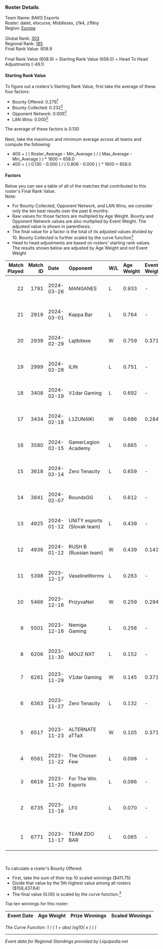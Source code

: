 ### Roster Details<br />
Team Name: BAKS Esports<br />
Roster: datet, elocurse, Middlesex, z1k4, z1Nny<br />
Region: [Europe]( ../standings_europe.md)<br />
<br />
Global Rank: [303](../standings_global.md)<br />
Regional Rank: [185]( ../standings_europe.md)<br />
Final Rank Value:  608.9<br />
<br />
Final Rank Value (608.9) = Starting Rank Value (658.0) + Head To Head Adjustments (-49.1)<br />

#### Starting Rank Value<br />
To figure out a rosters's Starting Rank Value, first take the average of these four factors:<br />
- Bounty Offered: 0.279[<sup>1</sup>](#table2)
- Bounty Collected: 0.232[<sup>2</sup>](#table1)
- Opponent Network: 0.009[<sup>2</sup>](#table1)
- LAN Wins: 0.000[<sup>2</sup>](#table1)

The average of these factors is 0.130<br />
<br />
Next, take the maximum and minimum average across all teams and compute the following:<br />
- 400 + ( ( Roster_Average - Min_Average ) / ( Max_Average - Min_Average ) ) * 1600 = 658.0
- 400 + ( ( 0.130 - 0.000 ) / ( 0.806 - 0.000 ) ) * 1600 = 658.0


#### Factors<br />
Below you can see a table of all of the matches that contributed to this roster's Final Rank Value.<br />
Note:<br />

- For Bounty Collected, Opponent Network, and LAN Wins, we consider only the ten best results over the past 6 months.
- Raw values for those factors are multiplied by Age Weight. Bounty and Opponent Network values are also multiplied by Event Weight. The adjusted value is shown in parenthesis.
- The final value for a factor is the total of its adjusted values divided by 10. Bounty Collected is further scaled by the curve function[<sup>3</sup>](#curveFunction)
- Head to head adjustments are based on rosters' starting rank values. The results shown below are adjusted by Age Weight and not Event Weight
<span id="table1"></span><br />


| Match Played | Match ID | Date       | Opponent                    | W/L | Age Weight | Event Weight | Bounty Collected | Opponent Network | LAN Wins      | H2H Adj. | Roster                                        |
| -: | -: | :- | :- | :- | :- | :- | :- | :- | :- | -: | :- |
|           22 |     1791 | 2024-03-26 | MANGANES                    | L   | 0.933      | -            | -                | -                | -             |   -19.41 | datet, elocurse, Middlesex, z1k4, z1Nny       |
|           21 |     2919 | 2024-03-01 | Kappa Bar                   | L   | 0.764      | -            | -                | -                | -             |   -11.13 | datet, elocurse, Middlesex, reyoz, twizell    |
|           20 |     2939 | 2024-02-29 | Lajtbitexe                  | W   | 0.759      | 0.371        | 0.000 (0.000)    | 0.033 (0.009)    | false (0.000) |     8.32 | datet, elocurse, Middlesex, reyoz, twizell    |
|           19 |     2999 | 2024-02-28 | ILIN                        | L   | 0.751      | -            | -                | -                | -             |   -12.99 | datet, elocurse, Middlesex, reyoz, twizell    |
|           18 |     3408 | 2024-02-19 | V1dar Gaming                | L   | 0.692      | -            | -                | -                | -             |   -11.52 | datet, elocurse, Middlesex, reyoz, twizell    |
|           17 |     3434 | 2024-02-18 | L1ZUN4IKI                   | W   | 0.686      | 0.284        | 0.001 (0.000)    | 0.024 (0.005)    | false (0.000) |    11.21 | datet, elocurse, Middlesex, reyoz, twizell    |
|           16 |     3580 | 2024-02-15 | GamerLegion Academy         | L   | 0.665      | -            | -                | -                | -             |    -6.20 | datet, elocurse, Middlesex, reyoz, twizell    |
|           15 |     3618 | 2024-02-14 | Zero Tenacity               | L   | 0.659      | -            | -                | -                | -             |    -3.51 | datet, elocurse, Middlesex, reyoz, twizell    |
|           14 |     3841 | 2024-02-07 | RoundsGG                    | L   | 0.612      | -            | -                | -                | -             |    -8.48 | datet, elocurse, Middlesex, reyoz, twizell    |
|           13 |     4925 | 2024-01-12 | UNiTY esports (Slovak team) | L   | 0.439      | -            | -                | -                | -             |    -2.11 | datet, elocurse, Middlesex, reyoz, twizell    |
|           12 |     4936 | 2024-01-12 | RUSH B (Russian team)       | W   | 0.439      | 0.143        | 0.006 (0.000)    | 0.471 (0.030)    | false (0.000) |     9.36 | datet, elocurse, Middlesex, reyoz, twizell    |
|           11 |     5398 | 2023-12-17 | VaselineWorms               | L   | 0.263      | -            | -                | -                | -             |    -4.21 | datet, elocurse, Middlesex, reyoz, twizell    |
|           10 |     5466 | 2023-12-16 | PrizyvaNet                  | W   | 0.259      | 0.294        | 0.000 (0.000)    | 0.015 (0.001)    | false (0.000) |     2.67 | datet, elocurse, Middlesex, reyoz, twizell    |
|            9 |     5501 | 2023-12-16 | Nemiga Gaming               | L   | 0.256      | -            | -                | -                | -             |    -0.20 | datet, elocurse, Middlesex, reyoz, twizell    |
|            8 |     6206 | 2023-11-30 | MOUZ NXT                    | L   | 0.152      | -            | -                | -                | -             |    -0.39 | datet, elocurse, Middlesex, reyoz, twizell    |
|            7 |     6261 | 2023-11-29 | V1dar Gaming                | W   | 0.145      | 0.371        | 0.000 (0.000)    | 0.345 (0.019)    | false (0.000) |     1.85 | 1mpala, 4X1s, Alv, lom1k, torox               |
|            6 |     6363 | 2023-11-27 | Zero Tenacity               | L   | 0.132      | -            | -                | -                | -             |    -0.61 | aVN, brutmonster, Cjoffo, nEMANHA, simke      |
|            5 |     6517 | 2023-11-23 | ALTERNATE aTTaX             | W   | 0.105      | 0.371        | 0.110 (0.004)    | 0.723 (0.028)    | false (0.000) |     3.03 | awzek, FreeZe, PANIX, PerX, Spiidi            |
|            4 |     6561 | 2023-11-22 | The Chosen Few              | L   | 0.098      | -            | -                | -                | -             |    -0.91 | hybrid, Libido, shaiK, Skrimo, SPELLAN        |
|            3 |     6619 | 2023-11-20 | For The Win Esports         | L   | 0.086      | -            | -                | -                | -             |    -1.26 | Ag1l, NOPEEj, pr, shr, stadodo                |
|            2 |     6735 | 2023-11-18 | LF0                         | L   | 0.070      | -            | -                | -                | -             |    -1.14 | HUckLer, lesswill, SP1NT, SUROVIY666, Xerison |
|            1 |     6771 | 2023-11-17 | TEAM ZOO BAR                | L   | 0.065      | -            | -                | -                | -             |    -1.44 | AMANEK, devoduvek, drac, Kyojin, SIXER        |

<br />
<span id="table2"></span><br />
To calculate a roster's Bounty Offered:<br />

- First, take the sum of their top 10 scaled winnings ($411.75)
- Divide that value by the 5th highest value among all rosters ($158,437.64)
- The final value (0.00) is scaled by the curve function.[<sup>3</sup>](#curveFunction)

Top ten winnings for this roster:<br />

| Event Date | Age Weight | Prize Winnings | Scaled Winnings |
| :- | -: | :- | :- |


<span id="curveFunction"></span>_The Curve Function: 1 / ( 1 + abs( log10( x ) ) )_<br />

---
_Event data for Regional Standings provided by Liquipedia.net_<br />
